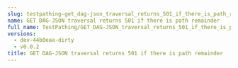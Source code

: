 ```yaml
---
slug: testpathing-get_dag-json_traversal_returns_501_if_there_is_path_remainder
name: GET DAG-JSON traversal returns 501 if there is path remainder
full_name: TestPathing/GET_DAG-JSON_traversal_returns_501_if_there_is_path_remainder
versions:
  - dev-44b0eaa-dirty
  - v0.0.2
title: GET DAG-JSON traversal returns 501 if there is path remainder
---
```


